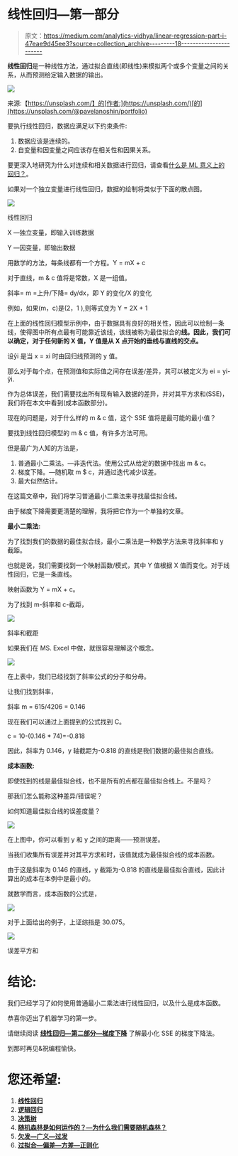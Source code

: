 # 线性回归—第一部分

> 原文：<https://medium.com/analytics-vidhya/linear-regression-part-i-47eae9d45ee3?source=collection_archive---------18----------------------->

**线性回归**是一种线性方法，通过拟合直线(即线性)来模拟两个或多个变量之间的关系，从而预测给定输入数据的输出。

![](img/9a8db8b66d40f5e8371c6ad52b1830a9.png)

来源:【https://unsplash.com/】的[作者:](https://unsplash.com/)[的](https://unsplash.com/@pavelanoshin/portfolio)

要执行线性回归，数据应满足以下约束条件:

1.  数据应该是连续的。
2.  自变量和因变量之间应该存在相关性和因果关系。

要更深入地研究为什么对连续和相关数据进行回归，请查看[什么是 ML 意义上的回归？](https://devskrol.com/2020/07/16/what-is-regression-in-terms-of-ml/)。

如果对一个独立变量进行线性回归，数据的绘制将类似于下面的散点图。

![](img/b3b415322c4217122ee92be2051210c8.png)

线性回归

X —独立变量，即输入训练数据

Y —因变量，即输出数据

用数学的方法，每条线都有一个方程。Y = mX + c

对于直线，m & c 值将是常数，X 是一组值。

斜率= m =上升/下降= dy/dx，即 Y 的变化/X 的变化

例如，如果(m，c)是(2，1 ),则等式变为 Y = 2X + 1

在上面的线性回归模型示例中，由于数据具有良好的相关性，因此可以绘制一条线，使得图中所有点最有可能靠近该线，该线被称为最佳拟合的**线。因此，我们可以确定，对于任何新的 X 值，Y 值是从 X 点开始的垂线与直线的交点。**

设ŷi 是当 x = xi 时由回归线预测的 y 值。

那么对于每个点，在预测值和实际值之间存在误差/差异，其可以被定义为 ei = yi-ŷi.

作为总体误差，我们需要找出所有现有输入数据的差异，并对其平方求和(SSE)，我们将在本文中看到(成本函数部分)。

现在的问题是，对于什么样的 m & c 值，这个 SSE 值将是最可能的最小值？

要找到线性回归模型的 m & c 值，有许多方法可用。

但是最广为人知的方法是，

1.  普通最小二乘法。—非迭代法。使用公式从给定的数据中找出 m & c。
2.  梯度下降。—随机取 m $ c，并通过迭代减少误差。
3.  最大似然估计。

在这篇文章中，我们将学习普通最小二乘法来寻找最佳拟合线。

由于梯度下降需要更清楚的理解，我将把它作为一个单独的文章。

**最小二乘法:**

为了找到我们的数据的最佳拟合线，最小二乘法是一种数学方法来寻找斜率和 y 截距。

也就是说，我们需要找到一个映射函数/模式，其中 Y 值根据 X 值而变化。对于线性回归，它是一条直线。

映射函数为 Y = mX + c。

为了找到 m-斜率和 c-截距，

![](img/26108e29e4a316fbb7e1644f4f4656c3.png)

斜率和截距

如果我们在 MS. Excel 中做，就很容易理解这个概念。

![](img/dc63827483a7285469e28379dd61333d.png)

在上表中，我们已经找到了斜率公式的分子和分母。

让我们找到斜率，

斜率 m = 615/4206 = 0.146

现在我们可以通过上面提到的公式找到 C。

c = 10-(0.146 * 74)=-0.818

因此，斜率为 0.146，y 轴截距为-0.818 的直线是我们数据的最佳拟合直线。

**成本函数:**

即使找到的线是最佳拟合线，也不是所有的点都在最佳拟合线上。不是吗？

那我们怎么能称这种差异/错误呢？

如何知道最佳拟合线的误差度量？

![](img/b8bc02bb2075d086fcf5c6dacd4d8f98.png)

在上图中，你可以看到 y 和 y 之间的距离——预测误差。

当我们收集所有误差并对其平方求和时，该值就成为最佳拟合线的成本函数。

由于这是斜率为 0.146 的直线，y 截距为-0.818 的直线是最佳拟合直线，因此计算出的成本在本例中是最小的。

就数学而言，成本函数的公式是，

![](img/2baba18d86b3befc6d72bca8040e3ebd.png)

对于上面给出的例子，上证综指是 30.075。

![](img/ec14f85001ffa195734239d0656a82b1.png)

误差平方和

# **结论:**

我们已经学习了如何使用普通最小二乘法进行线性回归，以及什么是成本函数。

恭喜你迈出了机器学习的第一步。

请继续阅读 [**线性回归—第二部分—梯度下降**](https://devskrol.com/2020/07/19/linear-regression-part-ii-gradient-descent/) 了解最小化 SSE 的梯度下降法。

到那时再见&祝编程愉快。

# 您还希望:

1.  [**线性回归**](https://devskrol.com/category/machine-learning/linear-regression/)
2.  [**逻辑回归**](https://devskrol.com/category/machine-learning/logistic-regression/)
3.  [**决策树**](https://devskrol.com/2020/07/25/decision-tree/)
4.  [**随机森林是如何运作的？—为什么我们需要随机森林？**](https://devskrol.com/2020/07/26/random-forest-how-random-forest-works/)
5.  [**欠发—广义—过发**](https://devskrol.com/2020/07/19/underfitted-generalized-overfitted/)
6.  [**过拟合—偏差—方差—正则化**](https://devskrol.com/2020/07/19/overfitting-bias-variance-regularization/)